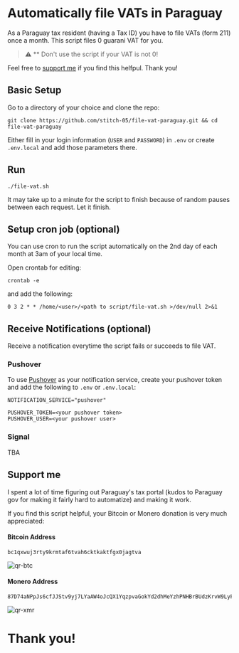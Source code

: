 # Automatically file VATs in Paraguay
As a Paraguay tax resident (having a Tax ID) you have to file VATs (form 211) once a month. This script files 0 guarani VAT for you.

> :warning: ** Don't use the script if your VAT is not 0!

Feel free to [support me](#support-me) if you find this helfpul. Thank you!

## Basic Setup
Go to a directory of your choice and clone the repo:

````
git clone https://github.com/stitch-05/file-vat-paraguay.git && cd file-vat-paraguay
````

Either fill in your login information (`USER` and `PASSWORD`) in `.env` or create `.env.local` and add those parameters there.

## Run
````
./file-vat.sh
````
It may take up to a minute for the script to finish because of random pauses between each request. Let it finish.

## Setup cron job (optional)
You can use cron to run the script automatically on the 2nd day of each month at 3am of your local time.

Open crontab for editing:

````
crontab -e
````

and add the following:

````
0 3 2 * * /home/<user>/<path to script/file-vat.sh >/dev/null 2>&1
````

## Receive Notifications (optional)

Receive a notification everytime the script fails or succeeds to file VAT. 

### Pushover
To use [Pushover](https://pushover.net/) as your notification service, create your pushover token and add the following to `.env` or `.env.local`:

````
NOTIFICATION_SERVICE="pushover"

PUSHOVER_TOKEN=<your pushover token>
PUSHOVER_USER=<your pushover user>
````

### Signal
TBA

## Support me
I spent a lot of time figuring out Paraguay's tax portal (kudos to Paraguay gov for making it fairly hard to automatize) and making it work. 

If you find this script helpful, your Bitcoin or Monero donation is very much appreciated:

#### Bitcoin Address
````
bc1qxwuj3rty9krmtaf6tvah6cktkaktfgx0jagtva
````

![qr-btc](https://user-images.githubusercontent.com/104267488/199220610-878b531d-5387-4fa3-b99c-702d83dbe717.png)


#### Monero Address
````
87D74aNPpJs6cfJJStv9yj7LYaAW4oJcQX1YqzpvaGokYd2dhMeYzhPNHBrBUdzKrvW9LyFkL2xVBTrhT9rpNocAAH1Z2Qt
````

![qr-xmr](https://user-images.githubusercontent.com/104267488/199220635-ae90a9cd-e4d4-4e34-b6ec-502c6f3b0517.png)


# Thank you!
